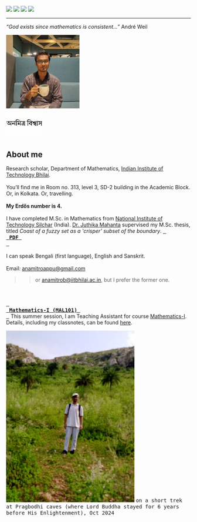 [![](https://img.shields.io/badge/Home-yellow?style=for-the-badge)](https://anamitro.github.io/)
[![](https://img.shields.io/badge/Research-red?style=for-the-badge)](https://anamitro.github.io/research.html)
[![](https://img.shields.io/badge/Talks-red?style=for-the-badge)](https://anamitro.github.io/talks.html)
[![](https://img.shields.io/badge/Other_stuff-red?style=for-the-badge)](https://anamitro.github.io/hobbies.html)

____

*“God exists since mathematics is consistent...”* André Weil

<img src="picture.jpg" alt="drawing" width="200"/><br><img src="name3.jpg" alt="drawing" width="100"/>

## About me

Research scholar, Department of Mathematics, <a href="https://iitbhilai.ac.in">Indian Institute of Technology Bhilai</a>.
<br><br>
You’ll find me in Room no. 313, level 3, SD-2 building in the Academic Block. Or, in Kolkata. Or, travelling.
<br><br>
**My Erdős number is 4.**
<br><br>
I have completed M.Sc. in Mathematics from <a href="http://maths.nits.ac.in/">National Institute of Technology Silchar</a> (India). [Dr. Juthika Mahanta](http://maths.nits.ac.in/juthika/) supervised my M.Sc. thesis, titled *Coast of a fuzzy set as a 'crisper' subset of the boundary*. [<kbd> <br> **PDF** <br> </kbd>](files/anamitro_thesis_old.pdf)
<br><br>
I can speak Bengali (first language), English and Sanskrit.
<br><br>
Email: anamitroappu@gmail.com
>> or anamitrob@iitbhilai.ac.in, but I prefer the former one.

<br><br>
[<kbd> <br> **Mathematics-I (MAL101)** <br> </kbd>](math1.md) This summer session, I am Teaching Assistant for course [Mathematics-I](math1.md). Details, including my classnotes, can be found [here](math1.md).

<img src="pictures/pragbodhi.jpg" alt="drawing" width="350"/>
<kbd>on a short trek at Pragbodhi caves (where Lord Buddha stayed for 6 years before His Enlightenment), Oct 2024</kbd>
